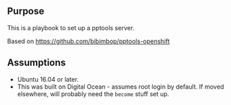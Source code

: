 ## Purpose

This is a playbook to set up a pptools server.

Based on https://github.com/bibimbop/pptools-openshift

## Assumptions

- Ubuntu 16.04 or later.
- This was built on Digital Ocean - assumes root login by default. If moved elsewhere, will probably need the `become` stuff set up.
